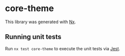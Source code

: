 # core-theme

This library was generated with [Nx](https://nx.dev).

## Running unit tests

Run `nx test core-theme` to execute the unit tests via [Jest](https://jestjs.io).
